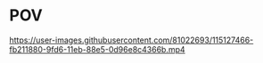 # POV
https://user-images.githubusercontent.com/81022693/115127466-fb211880-9fd6-11eb-88e5-0d96e8c4366b.mp4

